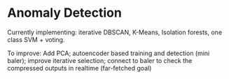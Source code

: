 # Anomaly Detection

Currently implementing: iterative DBSCAN, K-Means, Isolation forests, one class SVM + voting.

To improve: Add PCA; autoencoder based training and detection (mini baler); improve iterative selection; connect to baler to check the compressed outputs in realtime (far-fetched goal)
